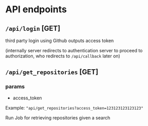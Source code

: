 # API endpoints

## `/api/login` [GET]

third party login using Github outputs access token

(internally server redirects to authentication server to proceed to authorization, who redirects to `/api/callback` later on)

## `/api/get_repositories` [GET]

### params

- access_token

Example: `"api/get_repositories?access_token=123123123123123"`

Run Job for retrieving repositories given a search



